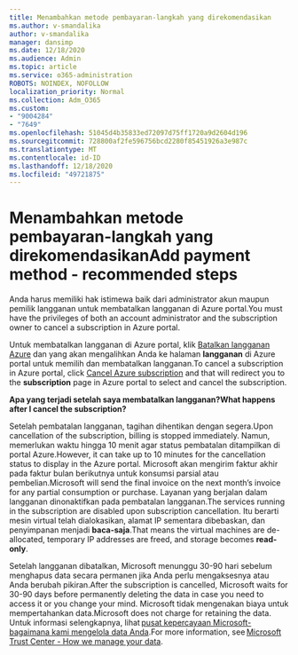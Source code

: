```yaml
---
title: Menambahkan metode pembayaran-langkah yang direkomendasikan
ms.author: v-smandalika
author: v-smandalika
manager: dansimp
ms.date: 12/18/2020
ms.audience: Admin
ms.topic: article
ms.service: o365-administration
ROBOTS: NOINDEX, NOFOLLOW
localization_priority: Normal
ms.collection: Adm_O365
ms.custom:
- "9004284"
- "7649"
ms.openlocfilehash: 51045d4b35833ed72097d75ff1720a9d2604d196
ms.sourcegitcommit: 728800af2fe596756bcd2280f85451926a3e987c
ms.translationtype: MT
ms.contentlocale: id-ID
ms.lasthandoff: 12/18/2020
ms.locfileid: "49721875"
---
```

# <a name="add-payment-method---recommended-steps"></a><span data-ttu-id="2acce-102">Menambahkan metode pembayaran-langkah yang direkomendasikan</span><span class="sxs-lookup"><span data-stu-id="2acce-102">Add payment method - recommended steps</span></span>

<span data-ttu-id="2acce-103">Anda harus memiliki hak istimewa baik dari administrator akun maupun pemilik langganan untuk membatalkan langganan di Azure portal.</span><span class="sxs-lookup"><span data-stu-id="2acce-103">You must have the privileges of both an account administrator and the subscription owner to cancel a subscription in Azure portal.</span></span> 

<span data-ttu-id="2acce-104">Untuk membatalkan langganan di Azure portal, klik [Batalkan langganan Azure](https://ms.portal.azure.com/#blade/Microsoft_Azure_Billing/SubscriptionsBlade) dan yang akan mengalihkan Anda ke halaman **langganan** di Azure portal untuk memilih dan membatalkan langganan.</span><span class="sxs-lookup"><span data-stu-id="2acce-104">To cancel a subscription in Azure portal, click [Cancel Azure subscription](https://ms.portal.azure.com/#blade/Microsoft_Azure_Billing/SubscriptionsBlade) and that will redirect you to the **subscription** page in Azure portal to select and cancel the subscription.</span></span> 

<span data-ttu-id="2acce-105">**Apa yang terjadi setelah saya membatalkan langganan?**</span><span class="sxs-lookup"><span data-stu-id="2acce-105">**What happens after I cancel the subscription?**</span></span> 

<span data-ttu-id="2acce-106">Setelah pembatalan langganan, tagihan dihentikan dengan segera.</span><span class="sxs-lookup"><span data-stu-id="2acce-106">Upon cancellation of the subscription, billing is stopped immediately.</span></span> <span data-ttu-id="2acce-107">Namun, memerlukan waktu hingga 10 menit agar status pembatalan ditampilkan di portal Azure.</span><span class="sxs-lookup"><span data-stu-id="2acce-107">However, it can take up to 10 minutes for the cancellation status to display in the Azure portal.</span></span> <span data-ttu-id="2acce-108">Microsoft akan mengirim faktur akhir pada faktur bulan berikutnya untuk konsumsi parsial atau pembelian.</span><span class="sxs-lookup"><span data-stu-id="2acce-108">Microsoft will send the final invoice on the next month’s invoice for any partial consumption or purchase.</span></span> <span data-ttu-id="2acce-109">Layanan yang berjalan dalam langganan dinonaktifkan pada pembatalan langganan.</span><span class="sxs-lookup"><span data-stu-id="2acce-109">The services running in the subscription are disabled upon subscription cancellation.</span></span> <span data-ttu-id="2acce-110">Itu berarti mesin virtual telah dialokasikan, alamat IP sementara dibebaskan, dan penyimpanan menjadi **baca-saja**.</span><span class="sxs-lookup"><span data-stu-id="2acce-110">That means the virtual machines are de-allocated, temporary IP addresses are freed, and storage becomes **read-only**.</span></span> 

<span data-ttu-id="2acce-111">Setelah langganan dibatalkan, Microsoft menunggu 30-90 hari sebelum menghapus data secara permanen jika Anda perlu mengaksesnya atau Anda berubah pikiran.</span><span class="sxs-lookup"><span data-stu-id="2acce-111">After the subscription is cancelled, Microsoft waits for 30-90 days before permanently deleting the data in case you need to access it or you change your mind.</span></span> <span data-ttu-id="2acce-112">Microsoft tidak mengenakan biaya untuk mempertahankan data.</span><span class="sxs-lookup"><span data-stu-id="2acce-112">Microsoft does not charge for retaining the data.</span></span> <span data-ttu-id="2acce-113">Untuk informasi selengkapnya, lihat [pusat kepercayaan Microsoft-bagaimana kami mengelola data Anda](https://www.microsoft.com/trust-center/privacy/data-management#leave).</span><span class="sxs-lookup"><span data-stu-id="2acce-113">For more information, see [Microsoft Trust Center - How we manage your data](https://www.microsoft.com/trust-center/privacy/data-management#leave).</span></span>



